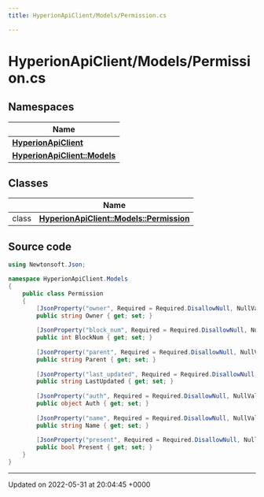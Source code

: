 ```yaml
---
title: HyperionApiClient/Models/Permission.cs

---
```


# HyperionApiClient/Models/Permission.cs



## Namespaces

| Name           |
| -------------- |
| **[HyperionApiClient](/Namespaces/namespace_hyperion_api_client.md)**  |
| **[HyperionApiClient::Models](/Namespaces/namespace_hyperion_api_client_1_1_models.md)**  |

## Classes

|                | Name           |
| -------------- | -------------- |
| class | **[HyperionApiClient::Models::Permission](/Classes/class_hyperion_api_client_1_1_models_1_1_permission.md)**  |




## Source code

```csharp
using Newtonsoft.Json;

namespace HyperionApiClient.Models
{
    public class Permission 
    {
        [JsonProperty("owner", Required = Required.DisallowNull, NullValueHandling = NullValueHandling.Ignore)]
        public string Owner { get; set; }
    
        [JsonProperty("block_num", Required = Required.DisallowNull, NullValueHandling = NullValueHandling.Ignore)]
        public int BlockNum { get; set; }
    
        [JsonProperty("parent", Required = Required.DisallowNull, NullValueHandling = NullValueHandling.Ignore)]
        public string Parent { get; set; }
    
        [JsonProperty("last_updated", Required = Required.DisallowNull, NullValueHandling = NullValueHandling.Ignore)]
        public string LastUpdated { get; set; }
    
        [JsonProperty("auth", Required = Required.DisallowNull, NullValueHandling = NullValueHandling.Ignore)]
        public object Auth { get; set; }
    
        [JsonProperty("name", Required = Required.DisallowNull, NullValueHandling = NullValueHandling.Ignore)]
        public string Name { get; set; }
    
        [JsonProperty("present", Required = Required.DisallowNull, NullValueHandling = NullValueHandling.Ignore)]
        public bool Present { get; set; }
    }
}
```


-------------------------------

Updated on 2022-05-31 at 20:04:45 +0000
